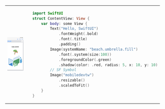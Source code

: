 <table>
  <tr>
    <td>     
<img style="width:250px" src="https://raw.githubusercontent.com/ncudemo/web-test-20230923/main/hw1.png">
</td>
<td style="width:200px">

```swift
  import SwiftUI
  struct ContentView: View {
      var body: some View {
          Text("Hello, SwiftUI")
              .fontWeight(.bold)
              .font(.title)
              .padding()
          Image(systemName: "beach.umbrella.fill")
              .font(.system(size:100))
              .foregroundColor(.green)
              .shadow(color: .red, radius: 5, x: 10, y: 10)
          // SF Symbol
          Image("mobiledevtw")
              .resizable()
              .scaledToFit()
      }
  }

```
</td></tr>
</table>




